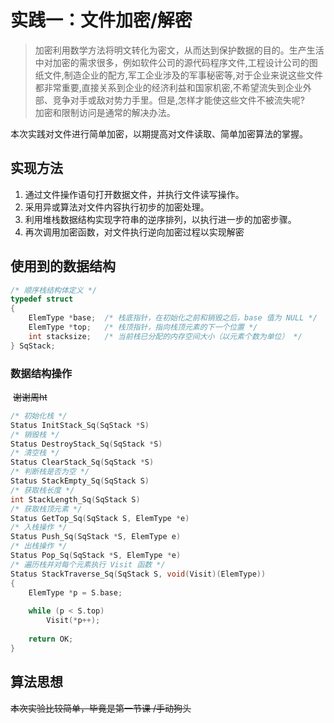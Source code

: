 # 实践一：文件加密/解密
>   加密利用数学方法将明文转化为密文，从而达到保护数据的目的。生产生活中对加密的需求很多，例如软件公司的源代码程序文件,工程设计公司的图纸文件,制造企业的配方,军工企业涉及的军事秘密等,对于企业来说这些文件都非常重要,直接关系到企业的经济利益和国家机密,不希望流失到企业外部、竞争对手或敌对势力手里。但是,怎样才能使这些文件不被流失呢?<br>加密和限制访问是通常的解决办法。

  本次实践对文件进行简单加密，以期提高对文件读取、简单加密算法的掌握。

## 实现方法
<ol>
    <li>通过文件操作语句打开数据文件，并执行文件读写操作。</li>
    <li>采用异或算法对文件内容执行初步的加密处理。</li>
    <li>利用堆栈数据结构实现字符串的逆序排列，以执行进一步的加密步骤。</li>
    <li>再次调用加密函数，对文件执行逆向加密过程以实现解密</li>
</ol>



## 使用到的数据结构
```c
/* 顺序栈结构体定义 */
typedef struct
{
    ElemType *base;  /* 栈底指针，在初始化之前和销毁之后，base 值为 NULL */
    ElemType *top;   /* 栈顶指针，指向栈顶元素的下一个位置 */
    int stacksize;   /* 当前栈已分配的内存空间大小（以元素个数为单位） */
} SqStack;
```

###	 	数据结构操作

​	~~谢谢周ht~~

```c
/* 初始化栈 */
Status InitStack_Sq(SqStack *S)
/* 销毁栈 */
Status DestroyStack_Sq(SqStack *S)
/* 清空栈 */
Status ClearStack_Sq(SqStack *S)
/* 判断栈是否为空 */
Status StackEmpty_Sq(SqStack S)
/* 获取栈长度 */
int StackLength_Sq(SqStack S)
/* 获取栈顶元素 */
Status GetTop_Sq(SqStack S, ElemType *e)
/* 入栈操作 */
Status Push_Sq(SqStack *S, ElemType e)
/* 出栈操作 */
Status Pop_Sq(SqStack *S, ElemType *e)
/* 遍历栈并对每个元素执行 Visit 函数 */
Status StackTraverse_Sq(SqStack S, void(Visit)(ElemType))
{
    ElemType *p = S.base;
    
    while (p < S.top)
        Visit(*p++);
    
    return OK;
}
```

## 算法思想

~~本次实验比较简单，毕竟是第一节课 /手动狗头~~



